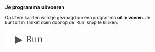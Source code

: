 ### Je programma uitvoeren

Op latere kaarten word je gevraagd om een programma **uit te voeren**. Je kunt dit in Trinket doen door op de 'Run' knop te klikken:

![De Trinket run-knop](images/runButton.png)